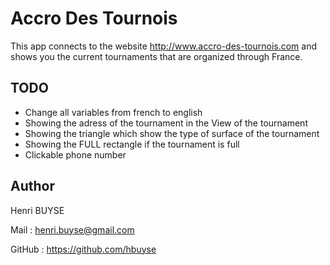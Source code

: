 # Accro Des Tournois
This app connects to the website http://www.accro-des-tournois.com and shows you the 
current tournaments that are organized through France.

## TODO
  * Change all variables from french to english
  * Showing the adress of the tournament in the View of the tournament
  * Showing the triangle which show the type of surface of the tournament
  * Showing the FULL rectangle if the tournament is full
  * Clickable phone number


## Author
Henri BUYSE

Mail :   henri.buyse@gmail.com

GitHub : https://github.com/hbuyse
